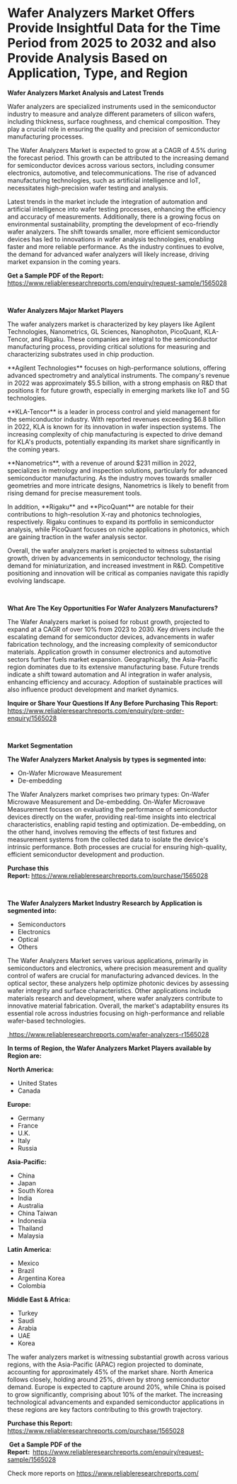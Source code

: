 <p><h1>Wafer Analyzers Market Offers Provide Insightful Data for the Time Period from 2025 to 2032 and also Provide Analysis Based on Application, Type, and Region</h1></p><p><strong>Wafer Analyzers Market Analysis and Latest Trends</strong></p>
<p><p>Wafer analyzers are specialized instruments used in the semiconductor industry to measure and analyze different parameters of silicon wafers, including thickness, surface roughness, and chemical composition. They play a crucial role in ensuring the quality and precision of semiconductor manufacturing processes. </p><p>The Wafer Analyzers Market is expected to grow at a CAGR of 4.5% during the forecast period. This growth can be attributed to the increasing demand for semiconductor devices across various sectors, including consumer electronics, automotive, and telecommunications. The rise of advanced manufacturing technologies, such as artificial intelligence and IoT, necessitates high-precision wafer testing and analysis.</p><p>Latest trends in the market include the integration of automation and artificial intelligence into wafer testing processes, enhancing the efficiency and accuracy of measurements. Additionally, there is a growing focus on environmental sustainability, prompting the development of eco-friendly wafer analyzers. The shift towards smaller, more efficient semiconductor devices has led to innovations in wafer analysis technologies, enabling faster and more reliable performance. As the industry continues to evolve, the demand for advanced wafer analyzers will likely increase, driving market expansion in the coming years.</p></p>
<p><strong>Get a Sample PDF of the Report:&nbsp;</strong> <a href="https://www.reliableresearchreports.com/enquiry/request-sample/1565028?utm_campaign=41&utm_medium=2&utm_source=Github&utm_content=ia&utm_term=25022025&utm_id=wafer-analyzers">https://www.reliableresearchreports.com/enquiry/request-sample/1565028</a></p>
<p>&nbsp;</p>
<p><strong>Wafer Analyzers Major Market Players</strong></p>
<p><p>The wafer analyzers market is characterized by key players like Agilent Technologies, Nanometrics, GL Sciences, Nanophoton, PicoQuant, KLA-Tencor, and Rigaku. These companies are integral to the semiconductor manufacturing process, providing critical solutions for measuring and characterizing substrates used in chip production.</p><p>**Agilent Technologies** focuses on high-performance solutions, offering advanced spectrometry and analytical instruments. The company's revenue in 2022 was approximately $5.5 billion, with a strong emphasis on R&D that positions it for future growth, especially in emerging markets like IoT and 5G technologies.</p><p>**KLA-Tencor** is a leader in process control and yield management for the semiconductor industry. With reported revenues exceeding $6.8 billion in 2022, KLA is known for its innovation in wafer inspection systems. The increasing complexity of chip manufacturing is expected to drive demand for KLA's products, potentially expanding its market share significantly in the coming years.</p><p>**Nanometrics**, with a revenue of around $231 million in 2022, specializes in metrology and inspection solutions, particularly for advanced semiconductor manufacturing. As the industry moves towards smaller geometries and more intricate designs, Nanometrics is likely to benefit from rising demand for precise measurement tools.</p><p>In addition, **Rigaku** and **PicoQuant** are notable for their contributions to high-resolution X-ray and photonics technologies, respectively. Rigaku continues to expand its portfolio in semiconductor analysis, while PicoQuant focuses on niche applications in photonics, which are gaining traction in the wafer analysis sector.</p><p>Overall, the wafer analyzers market is projected to witness substantial growth, driven by advancements in semiconductor technology, the rising demand for miniaturization, and increased investment in R&D. Competitive positioning and innovation will be critical as companies navigate this rapidly evolving landscape.</p></p>
<p>&nbsp;</p>
<p><strong>What Are The Key Opportunities For Wafer Analyzers Manufacturers?</strong></p>
<p><p>The Wafer Analyzers market is poised for robust growth, projected to expand at a CAGR of over 10% from 2023 to 2030. Key drivers include the escalating demand for semiconductor devices, advancements in wafer fabrication technology, and the increasing complexity of semiconductor materials. Application growth in consumer electronics and automotive sectors further fuels market expansion. Geographically, the Asia-Pacific region dominates due to its extensive manufacturing base. Future trends indicate a shift toward automation and AI integration in wafer analysis, enhancing efficiency and accuracy. Adoption of sustainable practices will also influence product development and market dynamics.</p></p>
<p><strong>Inquire or Share Your Questions If Any Before Purchasing This Report:</strong> <a href="https://www.reliableresearchreports.com/enquiry/pre-order-enquiry/1565028?utm_campaign=41&utm_medium=2&utm_source=Github&utm_content=ia&utm_term=25022025&utm_id=wafer-analyzers">https://www.reliableresearchreports.com/enquiry/pre-order-enquiry/1565028</a></p>
<p>&nbsp;</p>
<p><strong>Market Segmentation</strong></p>
<p><strong>The Wafer Analyzers Market Analysis by types is segmented into:</strong></p>
<p><ul><li>On-Wafer Microwave Measurement</li><li>De-embedding</li></ul></p>
<p><p>The Wafer Analyzers market comprises two primary types: On-Wafer Microwave Measurement and De-embedding. On-Wafer Microwave Measurement focuses on evaluating the performance of semiconductor devices directly on the wafer, providing real-time insights into electrical characteristics, enabling rapid testing and optimization. De-embedding, on the other hand, involves removing the effects of test fixtures and measurement systems from the collected data to isolate the device's intrinsic performance. Both processes are crucial for ensuring high-quality, efficient semiconductor development and production.</p></p>
<p><strong>Purchase this Report:&nbsp;</strong><a href="https://www.reliableresearchreports.com/purchase/1565028?utm_campaign=41&utm_medium=2&utm_source=Github&utm_content=ia&utm_term=25022025&utm_id=wafer-analyzers">https://www.reliableresearchreports.com/purchase/1565028</a></p>
<p>&nbsp;</p>
<p><strong>The Wafer Analyzers Market Industry Research by Application is segmented into:</strong></p>
<p><ul><li>Semiconductors</li><li>Electronics</li><li>Optical</li><li>Others</li></ul></p>
<p><p>The Wafer Analyzers Market serves various applications, primarily in semiconductors and electronics, where precision measurement and quality control of wafers are crucial for manufacturing advanced devices. In the optical sector, these analyzers help optimize photonic devices by assessing wafer integrity and surface characteristics. Other applications include materials research and development, where wafer analyzers contribute to innovative material fabrication. Overall, the market's adaptability ensures its essential role across industries focusing on high-performance and reliable wafer-based technologies.</p></p>
<p><a href="https://www.reliableresearchreports.com/wafer-analyzers-r1565028?utm_campaign=41&utm_medium=2&utm_source=Github&utm_content=ia&utm_term=25022025&utm_id=wafer-analyzers">&nbsp;https://www.reliableresearchreports.com/wafer-analyzers-r1565028</a></p>
<p><strong>In terms of Region, the Wafer Analyzers Market Players available by Region are:</strong></p>
<p>
    <p> <strong> North America: </strong>
        <ul>
            <li>United States</li>
            <li>Canada</li>
        </ul>
        </p> 
    <p> <strong> Europe: </strong>
        <ul>
            <li>Germany</li>
            <li>France</li>
            <li>U.K.</li>
            <li>Italy</li>
            <li>Russia</li>
        </ul>
        </p> 
    <p> <strong> Asia-Pacific: </strong>
        <ul>
            <li>China</li>
            <li>Japan</li>
            <li>South Korea</li>
            <li>India</li>
            <li>Australia</li>
            <li>China Taiwan</li>
            <li>Indonesia</li>
            <li>Thailand</li>
            <li>Malaysia</li>
        </ul>
        </p> 
    <p> <strong> Latin America: </strong>
        <ul>
            <li>Mexico</li>
            <li>Brazil</li>
            <li>Argentina Korea</li>
            <li>Colombia</li>
        </ul>
        </p> 
    <p> <strong> Middle East & Africa: </strong>
        <ul>
            <li>Turkey</li>
            <li>Saudi</li>
            <li>Arabia</li>
            <li>UAE</li>
            <li>Korea</li>
        </ul>
    </p>
    </p>
<p><p>The wafer analyzers market is witnessing substantial growth across various regions, with the Asia-Pacific (APAC) region projected to dominate, accounting for approximately 45% of the market share. North America follows closely, holding around 25%, driven by strong semiconductor demand. Europe is expected to capture around 20%, while China is poised to grow significantly, comprising about 10% of the market. The increasing technological advancements and expanded semiconductor applications in these regions are key factors contributing to this growth trajectory.</p></p>
<p><strong>Purchase this Report: </strong><a href="https://www.reliableresearchreports.com/purchase/1565028?utm_campaign=41&utm_medium=2&utm_source=Github&utm_content=ia&utm_term=25022025&utm_id=wafer-analyzers">https://www.reliableresearchreports.com/purchase/1565028</a></p>
<p>&nbsp;<strong>Get a Sample PDF of the Report:&nbsp;&nbsp;</strong><a href="https://www.reliableresearchreports.com/enquiry/request-sample/1565028?utm_campaign=41&utm_medium=2&utm_source=Github&utm_content=ia&utm_term=25022025&utm_id=wafer-analyzers">https://www.reliableresearchreports.com/enquiry/request-sample/1565028</a></p>
<p><strong></strong></p>
<p>Check more reports on <a href="https://www.reliableresearchreports.com/?utm_campaign=41&utm_medium=2&utm_source=Github&utm_content=ia&utm_term=25022025&utm_id=wafer-analyzers">https://www.reliableresearchreports.com/</a></p>